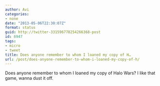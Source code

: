 ```yaml
---
author: Avi
categories:
- none
date: "2013-05-06T22:30:07Z"
format: status
guid: http://twitter-331596778254266368-post
id: 6947
tags:
- micro
- tweet
title: Does anyone remember to whom I loaned my copy of H…
url: /post/does-anyone-remember-to-whom-i-loaned-my-copy-of-h/
---
```

Does anyone remember to whom I loaned my copy of Halo Wars? I like that game, wanna dust it off.